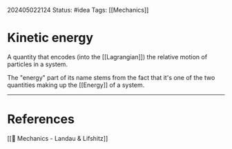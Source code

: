 202405022124
Status: #idea
Tags: [[Mechanics]]

# Kinetic energy

A quantity that encodes (into the [[Lagrangian]]) the relative motion of particles in a system.

The "energy" part of its name stems from the fact that it's one of the two quantities making up the [[Energy]] of a system.

___
# References
[[📕 Mechanics - Landau & Lifshitz]]